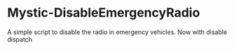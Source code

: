 # Mystic-DisableEmergencyRadio
A simple script to disable the radio in emergency vehicles.
Now with disable dispatch
